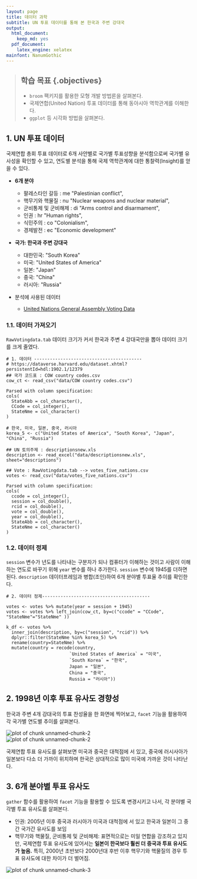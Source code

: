 ```yaml
---
layout: page
title: 데이터 과학
subtitle: UN 투표 데이터를 통해 본 한국과 주변 강대국
output:
  html_document: 
    keep_md: yes
  pdf_document:
    latex_engine: xelatex
mainfont: NanumGothic
---
```





> ## 학습 목표 {.objectives}
>
> * `broom` 팩키지를 활용한 모형 개발 방법론을 살펴본다.
> * 국제연합(United Nation) 투표 데이터를 통해 동아시아 역학관계를 이해한다.
> * `ggplot` 등 시각화 방법을 살펴본다.

## 1. UN 투표 데이터

국제연합 총회 투표 데이터로 6개 사안별로 국가별 투표성향을 분석함으로써 국가별 유사성을 확인할 수 있고,
연도별 분석을 통해 국제 역학관계에 대한 통찰력(Insight)를 얻을 수 있다.

- __6개 분야__
    - 팔레스타인 갈등 : me "Palestinian conflict",
    - 핵무기와 핵물질 : nu "Nuclear weapons and nuclear material",
    - 군비통제 및 군비해제 : di "Arms control and disarmament",
    - 인권 : hr "Human rights",
    - 식민주의 : co "Colonialism",
    - 경제발전 : ec "Economic development"

- __국가: 한국과 주변 강대국__
    - 대한민국: "South Korea"
    - 미국: "United States of America"
    - 일본: "Japan"
    - 중국: "China"
    - 러시아: "Russia"

- 분석에 사용된 데이터
    - [United Nations General Assembly Voting Data](https://dataverse.harvard.edu/dataset.xhtml?persistentId=hdl:1902.1/12379)

### 1.1. 데이터 가져오기

`RawVotingdata.tab` 데이터 크기가 커서 한국과 주변 4 강대국만을 뽑아 데이터 크기를 크게 줄였다.


~~~{.r}
# 1. 데이터 -----------------------------------------
# https://dataverse.harvard.edu/dataset.xhtml?persistentId=hdl:1902.1/12379
## 국가 코드표 : COW country codes.csv
cow_ct <- read_csv("data/COW country codes.csv")
~~~



~~~{.output}
Parsed with column specification:
cols(
  StateAbb = col_character(),
  CCode = col_integer(),
  StateNme = col_character()
)

~~~



~~~{.r}
# 한국, 미국, 일본, 중국, 러시아
korea_5 <- c("United States of America", "South Korea", "Japan", "China", "Russia")

## UN 토의주제 : descriptionsnew.xls
description <- read_excel("data/descriptionsnew.xls", sheet="descriptions")

## Vote : RawVotingdata.tab --> votes_five_nations.csv
votes <- read_csv("data/votes_five_nations.csv")
~~~



~~~{.output}
Parsed with column specification:
cols(
  ccode = col_integer(),
  session = col_double(),
  rcid = col_double(),
  vote = col_double(),
  year = col_double(),
  StateAbb = col_character(),
  StateNme = col_character()
)

~~~

### 1.2. 데이터 정제

`session` 변수가 년도를 나타내는 구분자가 되나 컴퓨터가 이해하는 것이고 사람이 이해하는 연도로 바꾸기 위해 `year`
변수를 하나 추가한다. `session` 변수에 1945를 더하면 된다.
`description` 데이터프레임과 병합(조인)하여 6개 분야별 투표율 추이를 확인한다.


~~~{.r}
# 2. 데이터 정제-----------------------------------------

votes <- votes %>% mutate(year = session + 1945)
votes <- votes %>% left_join(cow_ct, by=c("ccode" = "CCode", "StateNme"="StateNme" ))

k_df <- votes %>% 
  inner_join(description, by=c("session", "rcid")) %>% 
  dplyr::filter(StateNme %in% korea_5) %>% 
  rename(country=StateNme) %>% 
  mutate(country = recode(country,
                        `United States of America` = "미국",
                        `South Korea` = "한국",
                        Japan = "일본",
                        China = "중국",
                        Russia = "러시아"))
~~~


## 2. 1998년 이후 투표 유사도 경향성

한국과 주변 4개 강대국의 투표 찬성율을 한 화면에 찍어보고, `facet` 기능을 활용하여 
각 국가별 연도별 추이를 살펴본다.

<img src="fig/unnamed-chunk-2-1.png" title="plot of chunk unnamed-chunk-2" alt="plot of chunk unnamed-chunk-2" style="display: block; margin: auto;" /><img src="fig/unnamed-chunk-2-2.png" title="plot of chunk unnamed-chunk-2" alt="plot of chunk unnamed-chunk-2" style="display: block; margin: auto;" />

국제연합 투표 유사도를 살펴보면 미국과 중국은 대척점에 서 있고, 
중국에 러시사아가 일본보다 다소 더 가까이 위치하며 한국은 상대적으로 많이 미국에 가까운 것이 나타난다.


## 3. 6개 분야별 투표 유사도

`gather` 함수를 활용하여 `facet` 기능을 활용할 수 있도록 변경시키고 나서, 
각 분야별 국각별 투표 유사도를 살펴본다.

- 인권: 2005년 이후 중국과 러시아가 미국과 대척점에 서 있고 한국과 일본이 그 중간 국가간 유사도를 보임
- 핵무기와 핵물질, 군비통제 및 군비해제: 표면적으로는 미일 연합을 강조하고 있지만, 국제연합 투표 유사도에 있어서는 
**일본이 한국보다 훨씬 더 중국과 투표 유사도가 높음.** 
특히, 2000년 초반보다 2000년대 후반 이후 핵무기와 핵물질의 경우 투표 유사도에 대한 차이가 더 벌어짐.

<img src="fig/unnamed-chunk-3-1.png" title="plot of chunk unnamed-chunk-3" alt="plot of chunk unnamed-chunk-3" style="display: block; margin: auto;" />


